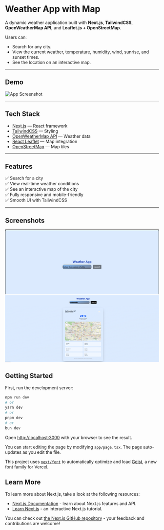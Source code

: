# Weather App with Map

A dynamic weather application built with **Next.js**, **TailwindCSS**, **OpenWeatherMap API**, and **Leaflet.js + OpenStreetMap**.

Users can:

- Search for any city.
- View the current weather, temperature, humidity, wind, sunrise, and sunset times.
- See the location on an interactive map.

---

## Demo

![App Screenshot](./assets/screenshot.png)

---

## Tech Stack

- [Next.js](https://nextjs.org/) — React framework
- [TailwindCSS](https://tailwindcss.com/) — Styling
- [OpenWeatherMap API](https://openweathermap.org/api) — Weather data
- [React Leaflet](https://react-leaflet.js.org/) — Map integration
- [OpenStreetMap](https://www.openstreetmap.org/) — Map tiles

---

## Features

✅ Search for a city  
✅ View real-time weather conditions  
✅ See an interactive map of the city  
✅ Fully responsive and mobile-friendly  
✅ Smooth UI with TailwindCSS

---

## Screenshots

![main image](./public/image1.png)
![main image](./public/image2.png)

## Getting Started

First, run the development server:

```bash
npm run dev
# or
yarn dev
# or
pnpm dev
# or
bun dev
```

Open [http://localhost:3000](http://localhost:3000) with your browser to see the result.

You can start editing the page by modifying `app/page.tsx`. The page auto-updates as you edit the file.

This project uses [`next/font`](https://nextjs.org/docs/app/building-your-application/optimizing/fonts) to automatically optimize and load [Geist](https://vercel.com/font), a new font family for Vercel.

## Learn More

To learn more about Next.js, take a look at the following resources:

- [Next.js Documentation](https://nextjs.org/docs) - learn about Next.js features and API.
- [Learn Next.js](https://nextjs.org/learn) - an interactive Next.js tutorial.

You can check out [the Next.js GitHub repository](https://github.com/vercel/next.js) - your feedback and contributions are welcome!
